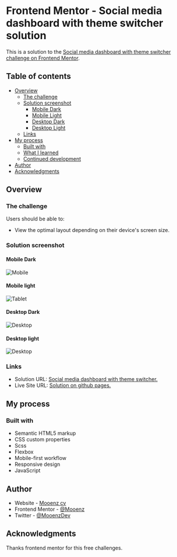 # Frontend Mentor - Social media dashboard with theme switcher solution

This is a solution to the [Social media dashboard with theme switcher challenge on Frontend Mentor](https://www.frontendmentor.io/challenges/social-media-dashboard-with-theme-switcher-6oY8ozp_H).

## Table of contents

- [Overview](#overview)
  - [The challenge](#the-challenge)
  - [Solution screenshot](#solution-screenshot)
    - [Mobile Dark](#mobile-dark)
    - [Mobile Light](#mobile-light)
    - [Desktop Dark](#desktop-dark)
    - [Desktop Light](#desktop-light)
  - [Links](#links)
- [My process](#my-process)
  - [Built with](#built-with)
  - [What I learned](#what-i-learned)
  - [Continued development](#continued-development)
- [Author](#author)
- [Acknowledgments](#acknowledgments)

## Overview

### The challenge

Users should be able to:

- View the optimal layout depending on their device's screen size.

### Solution screenshot

#### Mobile Dark

![Mobile](./solution-capture/mooenz-mobile-dark-solution.jpg)

#### Mobile light

![Tablet](./solution-capture/mooenz-mobile-light-solution.jpg)

#### Desktop Dark

![Desktop](./solution-capture/mooenz-desktop-dark-solution.jpg)

#### Desktop light

![Desktop](./solution-capture/mooenz-desktop-light-solution.jpg)

### Links

- Solution URL: [Social media dashboard with theme switcher.](https://www.frontendmentor.io/solutions/html-css-scss-flexbox-mobile-first-and-responsive-design-W_i5d1YJ7)
- Live Site URL: [Solution on github pages.](https://mooenz.github.io/frontend-portafolio/social-media-dashboard-with-theme-switcher-master/)

## My process

### Built with

- Semantic HTML5 markup
- CSS custom properties
- Scss
- Flexbox
- Mobile-first workflow
- Responsive design
- JavaScript

## Author

- Website - [Mooenz cv](https://mooenz.github.io/curriculum-vitae/)
- Frontend Mentor - [@Mooenz](https://www.frontendmentor.io/profile/Mooenz)
- Twitter - [@MooenzDev](https://www.twitter.com/MooenzDev)

## Acknowledgments

Thanks frontend mentor for this free challenges.
